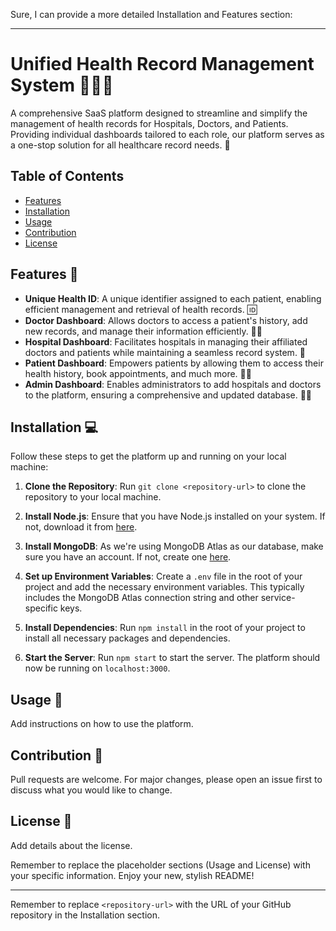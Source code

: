 Sure, I can provide a more detailed Installation and Features section:

---

# Unified Health Record Management System 💉💊🏥

A comprehensive SaaS platform designed to streamline and simplify the management of health records for Hospitals, Doctors, and Patients. Providing individual dashboards tailored to each role, our platform serves as a one-stop solution for all healthcare record needs. 🚀

## Table of Contents

- [Features](#features)
- [Installation](#installation)
- [Usage](#usage)
- [Contribution](#contribution)
- [License](#license)

## Features 🎯

- **Unique Health ID**: A unique identifier assigned to each patient, enabling efficient management and retrieval of health records. 🆔
- **Doctor Dashboard**: Allows doctors to access a patient's history, add new records, and manage their information efficiently. 👨‍⚕️
- **Hospital Dashboard**: Facilitates hospitals in managing their affiliated doctors and patients while maintaining a seamless record system. 🏥
- **Patient Dashboard**: Empowers patients by allowing them to access their health history, book appointments, and much more. 🧑‍⚕️
- **Admin Dashboard**: Enables administrators to add hospitals and doctors to the platform, ensuring a comprehensive and updated database. 👨‍💼

## Installation 💻

Follow these steps to get the platform up and running on your local machine:

1. **Clone the Repository**: Run `git clone <repository-url>` to clone the repository to your local machine.

2. **Install Node.js**: Ensure that you have Node.js installed on your system. If not, download it from [here](https://nodejs.org/en/download/).

3. **Install MongoDB**: As we're using MongoDB Atlas as our database, make sure you have an account. If not, create one [here](https://account.mongodb.com/account/register).

4. **Set up Environment Variables**: Create a `.env` file in the root of your project and add the necessary environment variables. This typically includes the MongoDB Atlas connection string and other service-specific keys.

5. **Install Dependencies**: Run `npm install` in the root of your project to install all necessary packages and dependencies.

6. **Start the Server**: Run `npm start` to start the server. The platform should now be running on `localhost:3000`.

## Usage 🚀

Add instructions on how to use the platform.

## Contribution 🤝

Pull requests are welcome. For major changes, please open an issue first to discuss what you would like to change.

## License 📝

Add details about the license.

Remember to replace the placeholder sections (Usage and License) with your specific information. Enjoy your new, stylish README!

---

Remember to replace `<repository-url>` with the URL of your GitHub repository in the Installation section.
